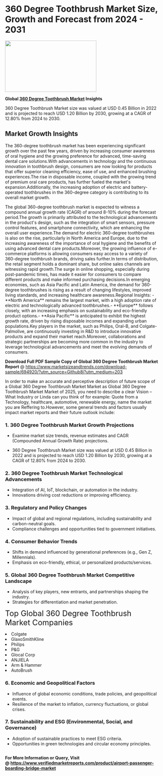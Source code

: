 <H1>360 Degree Toothbrush Market Size, Growth and Forecast from 2024 - 2031</H1><img class="aligncenter size-medium wp-image-584254" src="https://thirdeyenews.in/wp-content/uploads/2024/09/Global-Market-Research-300x168.jpeg" alt="" width="300" height="168" /><p><strong>Global&nbsp;<a href="https://www.marketsizeandtrends.com/download-sample/694920/?utm_source=Github8j?utm_medium=203">360 Degree Toothbrush Market</a> Insights</strong></p><p>360 Degree Toothbrush Market size was valued at USD 0.45 Billion in 2022 and is projected to reach USD 1.20 Billion by 2030, growing at a CAGR of 12.80% from 2024 to 2030.</p><p><h2>Market Growth Insights</h2> <p>The 360-degree toothbrush market has been experiencing significant growth over the past few years, driven by increasing consumer awareness of oral hygiene and the growing preference for advanced, time-saving dental care solutions.With advancements in technology and the continuous innovation in toothbrush design, consumers are now looking for products that offer superior cleaning efficiency, ease of use, and enhanced brushing experiences.The rise in disposable income, coupled with the growing trend of premium oral care products, has further fueled the market's expansion.Additionally, the increasing adoption of electric and battery-operated toothbrushes in the 360-degree category is contributing to its overall market growth.</p> <p>The global 360-degree toothbrush market is expected to witness a compound annual growth rate (CAGR) of around 8-10% during the forecast period.The growth is primarily attributed to the technological advancements in the product's design, such as the integration of smart sensors, pressure control features, and smartphone connectivity, which are enhancing the overall user experience.The demand for electric 360-degree toothbrushes is also on the rise, particularly in North America and Europe, due to the increasing awareness of the importance of oral hygiene and the benefits of using advanced dental care products.Moreover, the growing influence of e-commerce platforms is allowing consumers easy access to a variety of 360-degree toothbrush brands, driving sales further.In terms of distribution, the retail segment holds a dominant share, but online sales channels are witnessing rapid growth.The surge in online shopping, especially during post-pandemic times, has made it easier for consumers to compare different products and make informed purchasing decisions.In emerging economies, such as Asia Pacific and Latin America, the demand for 360-degree toothbrushes is rising as a result of changing lifestyles, improved living standards, and increasing healthcare awareness.Regional Insights: - **North America** remains the largest market, with a high adoption rate of electric and technologically advanced toothbrushes.- **Europe** follows closely, with an increasing emphasis on sustainability and eco-friendly product options.- **Asia Pacific** is anticipated to exhibit the highest growth rate, driven by rising disposable incomes and expanding urban populations.Key players in the market, such as Philips, Oral-B, and Colgate-Palmolive, are continuously investing in R&D to introduce innovative products and expand their market reach.Moreover, collaborations and strategic partnerships are becoming more common in the industry to leverage technological advancements and meet the evolving demands of consumers.<p><span class=""><strong>Download Full PDF Sample Copy of Global 360 Degree Toothbrush Market Report</strong> @ <a href="https://www.marketsizeandtrends.com/download-sample/694920/?utm_source=Github8j?utm_medium=203" target="_blank">https://www.marketsizeandtrends.com/download-sample/694920/?utm_source=Github8j?utm_medium=203</a></span></p><p>In order to make an accurate and perceptive description of future scope of a Global&nbsp;360 Degree Toothbrush Market Market as Global&nbsp;360 Degree Toothbrush Market Market of 2025, you need to describe a clear Vision &ndash; What Industry or Linda can you think of for example: Quote from a Technology, healthcare, automotive, renewable energy, name the market you are Reffering to.However, some general trends and factors usually impact market reports and their future outlook include:</p><h3>1.&nbsp;<strong>360 Degree Toothbrush Market Growth Projections</strong></h3><ul><li>Examine market size trends, revenue estimates and CAGR (Compounded Annual Growth Rate) projections.</li><li><p>360 Degree Toothbrush Market size was valued at USD 0.45 Billion in 2022 and is projected to reach USD 1.20 Billion by 2030, growing at a CAGR of 12.80% from 2024 to 2030.</p></li></ul><h3>2.&nbsp;<strong>360 Degree Toothbrush Market Technological Advancements</strong></h3><ul><li>Integration of AI, IoT, blockchain, or automation in the industry.</li><li>Innovations driving cost reductions or improving efficiency.</li></ul><h3>3.&nbsp;<strong>Regulatory and Policy Changes</strong></h3><ul><li>Impact of global and regional regulations, including sustainability and carbon-neutral goals.</li><li>Compliance challenges and opportunities tied to government initiatives.</li></ul><h3>4.&nbsp;<strong>Consumer Behavior Trends</strong></h3><ul><li>Shifts in demand influenced by generational preferences (e.g., Gen Z, Millennials).</li><li>Emphasis on eco-friendly, ethical, or personalized products/services.</li></ul><h3>5.&nbsp;<strong>Global 360 Degree Toothbrush Market Competitive Landscape</strong></h3><ul><li>Analysis of key players, new entrants, and partnerships shaping the industry.</li><li>Strategies for differentiation and market penetration.</li></ul><p data-pm-slice="1 1 []"><span style="color: inherit; font-family: inherit; font-size: 25px;">Top Global 360 Degree Toothbrush Market Companies</span></p><div class="" data-test-id=""><p><li>Colgate</li><li> GlaxoSmithKline</li><li> Philips</li><li> P&G</li><li> Glocal Corp</li><li> ANJIELA</li><li> Arm & Hammer</li><li> AutoBrush</li></p></div><h3>6.&nbsp;<strong>Economic and Geopolitical Factors</strong></h3><ul><li>Influence of global economic conditions, trade policies, and geopolitical events.</li><li>Resilience of the market to inflation, currency fluctuations, or global crises.</li></ul><h3>7.&nbsp;<strong>Sustainability and ESG (Environmental, Social, and Governance)</strong></h3><ul><li>Adoption of sustainable practices to meet ESG criteria.</li><li>Opportunities in green technologies and circular economy principles.</li></ul><h2><strong style="font-size: 14px;">For More Information or Query, Visit @&nbsp;</strong><a style="background-color: #ffffff; font-size: 14px;" href="https://www.marketsizeandtrends.com/report/360-degree-toothbrush-market/" target="_blank">https://www.verifiedmarketreports.com/product/airport-passenger-boarding-bridge-market</a></h2>